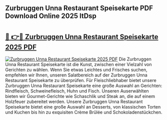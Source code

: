 ## Zurbruggen Unna Restaurant Speisekarte PDF Download Online 2025 ltDsp

# <h2><a href="http://gc7dmz.nevu.top/?p=Zurbruggen+Unna+Restaurant+Speisekarte">🔗 👉🔴 Zurbruggen Unna Restaurant Speisekarte 2025 PDF</a></h2>

[![Zurbruggen Unna Restaurant Speisekarte 2025 PDF](https://i.imgur.com/dBaPXMq.png)](http://gc7dmz.nevu.top/?p=Zurbruggen+Unna+Restaurant+Speisekarte)
Die Zurbruggen Unna Restaurant Speisekarte ist die Kunst, zwischen einer Vielzahl von Gerichten zu wählen. Wenn Sie etwas Leichtes und Frisches suchen, empfehlen wir Ihnen, unseren Salatbereich auf der Zurbruggen Unna Restaurant Speisekarte zu überprüfen. Für Fleischliebhaber bietet unsere Zurbruggen Unna Restaurant Speisekarte eine große Auswahl an Gerichten: Rindfleisch, Schweinefleisch, Huhn und Fisch. Unseren Auserwählten bieten wir Gourmet-Gerichte wie Schaschlik und Steak an, die auf einem Holzfeuer zubereitet werden. Unsere Zurbruggen Unna Restaurant Speisekarte bietet eine große Auswahl an Desserts, von klassischen Torten und Kuchen bis hin zu exquisiten Crème Brûlée und Schokoladenstückchen.
